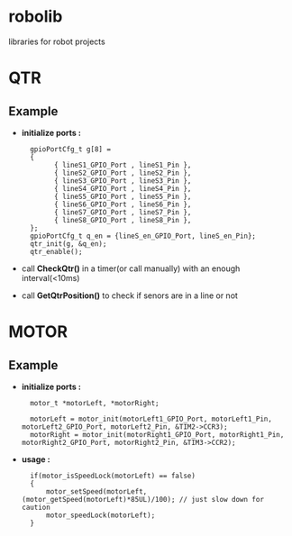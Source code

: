 
# robolib
libraries for robot projects

# QTR

## Example
- **initialize ports :**
	
		gpioPortCfg_t g[8] =
		{
			  { lineS1_GPIO_Port , lineS1_Pin },
			  { lineS2_GPIO_Port , lineS2_Pin },
			  { lineS3_GPIO_Port , lineS3_Pin },
			  { lineS4_GPIO_Port , lineS4_Pin },
			  { lineS5_GPIO_Port , lineS5_Pin },
			  { lineS6_GPIO_Port , lineS6_Pin },
			  { lineS7_GPIO_Port , lineS7_Pin },
			  { lineS8_GPIO_Port , lineS8_Pin },
		};
		gpioPortCfg_t q_en = {lineS_en_GPIO_Port, lineS_en_Pin};
		qtr_init(g, &q_en);
		qtr_enable();
	
- call **CheckQtr()** in a timer(or call manually) with an enough interval(<10ms) 
- call **GetQtrPosition()** to check if senors are in a line or not
# MOTOR

## Example
- **initialize ports :**

		motor_t *motorLeft, *motorRight;
		
		motorLeft = motor_init(motorLeft1_GPIO_Port, motorLeft1_Pin, motorLeft2_GPIO_Port, motorLeft2_Pin, &TIM2->CCR3);
		motorRight = motor_init(motorRight1_GPIO_Port, motorRight1_Pin, motorRight2_GPIO_Port, motorRight2_Pin, &TIM3->CCR2);
- **usage :**

        if(motor_isSpeedLock(motorLeft) == false)
        {
            motor_setSpeed(motorLeft, (motor_getSpeed(motorLeft)*85UL)/100); // just slow down for caution
            motor_speedLock(motorLeft);
        }
